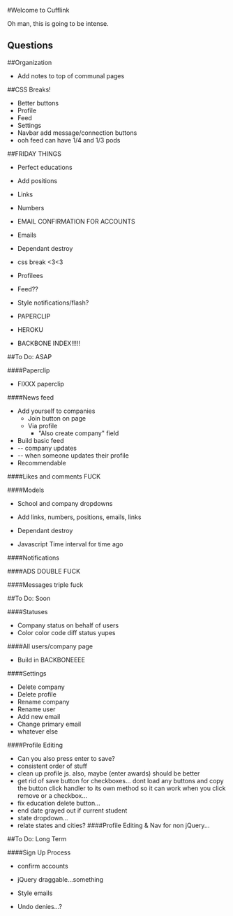 #Welcome to Cufflink

Oh man, this is going to be intense.

## Questions

##Organization
* Add notes to top of communal pages

##CSS Breaks!
* Better buttons
* Profile
* Feed
* Settings
* Navbar add message/connection buttons
* ooh feed can have 1/4 and 1/3 pods


##FRIDAY THINGS
- Perfect educations
- Add positions
- Links
- Numbers
- EMAIL CONFIRMATION FOR ACCOUNTS
- Emails
- Dependant destroy

- css break <3<3
- Profilees
- Feed??
- Style notifications/flash?

- PAPERCLIP
- HEROKU

- BACKBONE INDEX!!!!!

##To Do: ASAP

####Paperclip
* FIXXX paperclip

####News feed
* Add yourself to companies
  * Join button on page
  * Via profile
    * "Also create company" field
* Build basic feed
* -- company updates
* -- when someone updates their profile
* Recommendable

####Likes and comments FUCK

####Models
* School and company dropdowns
* Add links, numbers, positions, emails, links
* Dependant destroy

* Javascript Time interval for time ago

####Notifications

####ADS DOUBLE FUCK

####Messages triple fuck

##To Do: Soon

####Statuses
* Company status on behalf of users
* Color color code diff status yupes

####All users/company page
* Build in BACKBONEEEE

####Settings
* Delete company
* Delete profile
* Rename company
* Rename user
* Add new email
* Change primary email
* whatever else

####Profile Editing
* Can you also press enter to save?
* consistent order of stuff
* clean up profile js. also, maybe (enter awards) should be better
* get rid of save button for checkboxes... dont load any buttons and copy the button click handler to its own method so it can work when you click remove or a checkbox...
* fix education delete button...
* end date grayed out if current student
* state dropdown...
* relate states and cities?
####Profile Editing & Nav for non jQuery...

##To Do: Long Term

####Sign Up Process
* confirm accounts

* jQuery draggable...something
* Style emails

* Undo denies...?




